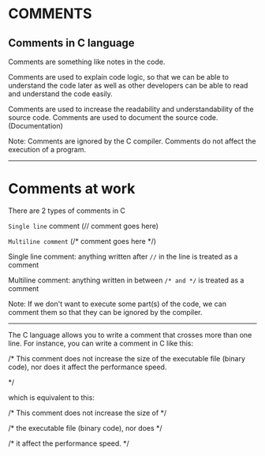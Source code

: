 #       COMMENTS 

## Comments in C language

Comments are something like notes in the code.

Comments are used to explain code logic, so that we can be able to understand the code later as well as other developers can be able to read and understand the code easily.

Comments are used to increase the readability and understandability of the source code.
Comments are used to document the source code. (Documentation)

Note:
Comments are ignored by the C compiler.
Comments do not affect the execution of a program. 

---
#       Comments at work

There are 2 types of comments in C

`Single line` comment (// comment goes here)

`Multiline comment` (/* comment goes here */)

Single line comment: anything written after `//` in the line is treated as a comment

Multiline comment: anything written in between `/* and */` is treated as a comment

Note: If we don't want to execute some part(s) of the code, we can comment them so that they can be
ignored by the compiler.



---------------------------------------------------------------------------------
The C language allows you to write a comment that crosses more than one line. For
instance, you can write a comment in C like this:

/*
This comment does not increase the size of
the executable file (binary code), nor does
it affect the performance speed.

*/

which is equivalent to this:

/* This comment does not increase the size of */

/* the executable file (binary code), nor does */

/* it affect the performance speed. */
